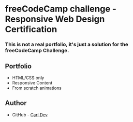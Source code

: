 # freeCodeCamp challenge - Responsive Web Design Certification

### This is not a real portfolio, it's just a solution for the freeCodeCamp Challenge.

## Portfolio

- HTML/CSS only
- Responsive Content
- From scratch animations

## Author

- GitHub - [Carl Dev](https://github.com/TheNewDevl)